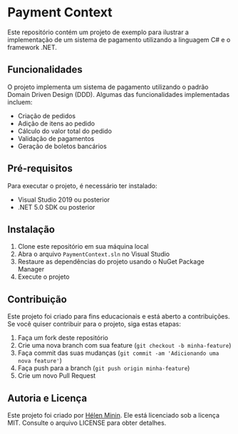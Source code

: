 # Payment Context

Este repositório contém um projeto de exemplo para ilustrar a implementação de um sistema de pagamento utilizando a linguagem C# e o framework .NET.

## Funcionalidades

O projeto implementa um sistema de pagamento utilizando o padrão Domain Driven Design (DDD). Algumas das funcionalidades implementadas incluem:

- Criação de pedidos
- Adição de itens ao pedido
- Cálculo do valor total do pedido
- Validação de pagamentos
- Geração de boletos bancários

## Pré-requisitos

Para executar o projeto, é necessário ter instalado:

- Visual Studio 2019 ou posterior
- .NET 5.0 SDK ou posterior

## Instalação

1. Clone este repositório em sua máquina local
2. Abra o arquivo `PaymentContext.sln` no Visual Studio
3. Restaure as dependências do projeto usando o NuGet Package Manager
4. Execute o projeto

## Contribuição

Este projeto foi criado para fins educacionais e está aberto a contribuições. Se você quiser contribuir para o projeto, siga estas etapas:

1. Faça um fork deste repositório
2. Crie uma nova branch com sua feature (`git checkout -b minha-feature`)
3. Faça commit das suas mudanças (`git commit -am 'Adicionando uma nova feature'`)
4. Faça push para a branch (`git push origin minha-feature`)
5. Crie um novo Pull Request

## Autoria e Licença

Este projeto foi criado por [Hélen Minin](https://github.com/HelenMinin). Ele está licenciado sob a licença MIT. Consulte o arquivo LICENSE para obter detalhes.
